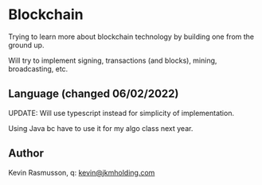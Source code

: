 # Blockchain

Trying to learn more about blockchain technology by building one from the ground up.

Will try to implement signing, transactions (and blocks), mining, broadcasting, etc. 

## Language (changed 06/02/2022)

UPDATE: Will use typescript instead for simplicity of implementation.

Using Java bc have to use it for my algo class next year.

## Author

Kevin Rasmusson, q: kevin@jkmholding.com
